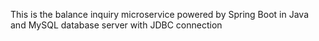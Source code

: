 This is the balance inquiry microservice powered by Spring Boot in Java and MySQL database server with JDBC connection
